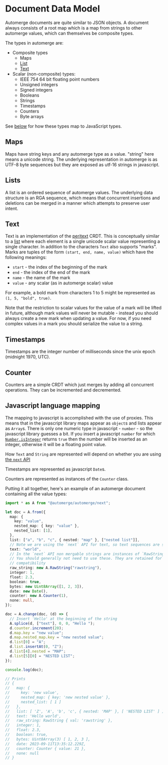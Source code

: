 # Document Data Model

Automerge documents are quite similar to JSON objects. A document always consists of a root map which is a map from strings to other automerge values, which can themselves be composite types.

The types in automerge are:

- Composite types
  - Maps
  - [List](lists)
  - [Text](./text)
- Scalar (non-composite) types:
  - IEEE 754 64 bit floating point numbers
  - Unsigned integers
  - Signed integers
  - Booleans
  - Strings
  - Timestamps
  - Counters
  - Byte arrays

See [below](#javascript-language-mapping) for how these types map to JavaScript types.

## Maps

Maps have string keys and any automerge type as a value. "string" here means a unicode string. The underlying representation in automerge is as UTF-8 byte sequences but they are exposed as utf-16 strings in javascript.

## Lists

A list is an ordered sequence of automerge values. The underlying data structure is an RGA sequence, which means that concurrent insertions and deletions can be merged in a manner which attempts to preserve user intent.

## Text

Text is an implementation of the [peritext](https://www.inkandswitch.com/peritext/) CRDT. This is conceptually similar to a [list](#lists) where each element is a single unicode scalar value representing a single character. In addition to the characters `Text` also supports "marks". Marks are tuples of the form `(start, end, name, value)` which have the following meanings:

- `start` - the index of the beginning of the mark
- `end` - the index of the end of the mark
- `name` - the name of the mark
- `value` - any scalar (as in automerge scalar) value

For example, a bold mark from characters 1 to 5 might be represented as `(1, 5, "bold", true)`.

Note that the restriction to scalar values for the value of a mark will be lifted in future, although mark values will never be mutable - instead you should always create a new mark when updating a value. For now, if you need complex values in a mark you should serialize the value to a string.

## Timestamps

Timestamps are the integer number of milliseconds since the unix epoch (midnight 1970, UTC).

## Counter

Counters are a simple CRDT which just merges by adding all concurrent operations. They can be incremented and decremented.

## Javascript language mapping

The mapping to javascript is accomplished with the use of proxies. This means that in the javascript library maps appear as `object`s and lists appear as `Array`s. There is only one numeric type in javascript - `number` - so the javascript library guesses a bit. If you insert a javascript `number` for which [`Number.isInteger`](https://developer.mozilla.org/en-US/docs/Web/JavaScript/Reference/Global_Objects/Number/isInteger) returns `true` then the number will be inserted as an integer, otherwise it will be a floating point value.

How `Text` and `String` are represented will depend on whether you are using [the `next` API](/docs/reference/the_js_packages#the-next-api)

Timestamps are represented as javascript `Date`s.

Counters are represented as instances of the `Counter` class.

Putting it all together, here's an example of an automerge document containing all the value types:

```typescript
import * as A from "@automerge/automerge/next";

let doc = A.from({
  map: {
    key: "value",
    nested_map: { key: "value" },
    nested_list: [1],
  },
  list: ["a", "b", "c", { nested: "map" }, ["nested list"]],
  // Note we are using the `next` API for text, so text sequences are strings
  text: "world",
  // In the `next` API non mergable strings are instances of `RawString`.
  // You should generally not need to use these. They are retained for backward
  // compatibility
  raw_string: new A.RawString("rawstring"),
  integer: 1,
  float: 2.3,
  boolean: true,
  bytes: new Uint8Array([1, 2, 3]),
  date: new Date(),
  counter: new A.Counter(1),
  none: null,
});

doc = A.change(doc, (d) => {
  // Insert 'Hello' at the beginning of the string
  A.splice(d, ["text"], 0, 0, "Hello ");
  d.counter.increment(20);
  d.map.key = "new value";
  d.map.nested_map.key = "new nested value";
  d.list[0] = "A";
  d.list.insertAt(0, "Z");
  d.list[4].nested = "MAP";
  d.list[5][0] = "NESTED LIST";
});

console.log(doc);

// Prints
// {
//   map: {
//     key: 'new value',
//     nested_map: { key: 'new nested value' },
//     nested_list: [ 1 ]
//   },
//   list: [ 'Z', 'A', 'b', 'c', { nested: 'MAP' }, [ 'NESTED LIST' ] ],
//   text: 'Hello world',
//   raw_string: RawString { val: 'rawstring' },
//   integer: 1,
//   float: 2.3,
//   boolean: true,
//   bytes: Uint8Array(3) [ 1, 2, 3 ],
//   date: 2023-09-11T13:35:12.229Z,
//   counter: Counter { value: 21 },
//   none: null
// }
```
